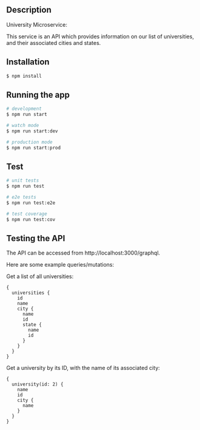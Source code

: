 ## Description

University Microservice: 

This service is an API which provides information on our list of universities, and their associated cities and states. 

## Installation

```bash
$ npm install
```

## Running the app

```bash
# development
$ npm run start

# watch mode
$ npm run start:dev

# production mode
$ npm run start:prod
```

## Test

```bash
# unit tests
$ npm run test

# e2e tests
$ npm run test:e2e

# test coverage
$ npm run test:cov
```

## Testing the API

The API can be accessed from http://localhost:3000/graphql.

Here are some example queries/mutations:


Get a list of all universities:
```
{
  universities {
    id
    name
    city {
      name
      id
      state {
        name
        id
      }
    }
  }
}
```



Get a university by its ID, with the name of its associated city:
```
{
  university(id: 2) {
    name
    id
    city {
      name
    }
  }
}
```
